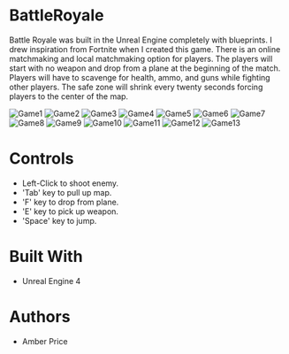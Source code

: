 # BattleRoyale
Battle Royale was built in the Unreal Engine completely with blueprints. I drew inspiration from Fortnite when I created this game. There is an online matchmaking and local matchmaking option for players. The players will start with no weapon and drop from a plane at the beginning of the match. Players will have to scavenge for health, ammo, and guns while fighting other players. The safe zone will shrink every twenty seconds forcing players to the center of the map.

![Game1](https://i.ibb.co/QpB2KM2/Screenshot-27.png)
![Game2](https://i.ibb.co/vQvrpS8/Screenshot-29.png)
![Game3](https://i.ibb.co/vhRcQhK/Screenshot-30.png)
![Game4](https://i.ibb.co/nDSrxgY/Screenshot-31.png)
![Game5](https://i.ibb.co/vqxBywq/Screenshot-32.png)
![Game6](https://i.ibb.co/9WXnC41/Screenshot-33.png)
![Game7](https://i.ibb.co/HY6LqnM/Screenshot-34.png)
![Game8](https://i.ibb.co/Sn1ZYzc/Screenshot-35.png)
![Game9](https://i.ibb.co/88pz6t4/Screenshot-36.png)
![Game10](https://i.ibb.co/TqS1tmj/Screenshot-37.png)
![Game11](https://i.ibb.co/5jXhjpy/Screenshot-38.png)
![Game12](https://i.ibb.co/cJG79Fs/Screenshot-39.png)
![Game13](https://i.ibb.co/F4v1tTt/Screenshot-41.png)
# Controls
* Left-Click to shoot enemy.
* 'Tab' key to pull up map.
* 'F' key to drop from plane.
* 'E' key to pick up weapon.
* 'Space' key to jump.

# Built With
* Unreal Engine 4
# Authors
* Amber Price
